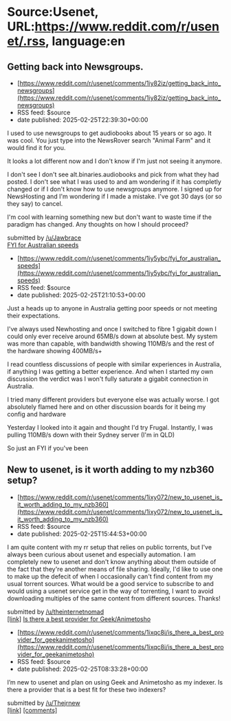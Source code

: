 # Source:Usenet, URL:https://www.reddit.com/r/usenet/.rss, language:en

## Getting back into Newsgroups.
 - [https://www.reddit.com/r/usenet/comments/1iy82iz/getting_back_into_newsgroups](https://www.reddit.com/r/usenet/comments/1iy82iz/getting_back_into_newsgroups)
 - RSS feed: $source
 - date published: 2025-02-25T22:39:30+00:00

<!-- SC_OFF --><div class="md"><p>I used to use newsgroups to get audiobooks about 15 years or so ago. It was cool. You just type into the NewsRover search &quot;Animal Farm&quot; and it would find it for you. </p> <p>It looks a lot different now and I don&#39;t know if I&#39;m just not seeing it anymore.</p> <p>I don&#39;t see I don&#39;t see alt.binaries.audiobooks and pick from what they had posted. I don&#39;t see what I was used to and am wondering if it has completly changed or if I don&#39;t know how to use newsgroups anymore. I signed up for NewsHosting and I&#39;m wondering if I made a mistake. I&#39;ve got 30 days (or so they say) to cancel.</p> <p>I&#39;m cool with learning something new but don&#39;t want to waste time if the paradigm has changed. Any thoughts on how I should proceed?</p> </div><!-- SC_ON --> &#32; submitted by &#32; <a href="https://www.reddit.com/user/Jawbrace"> /u/Jawbrace </a> <br/> <span><a href="https://www.reddit.com/r/usenet/comments/1iy82iz/getti

## FYI for Australian speeds
 - [https://www.reddit.com/r/usenet/comments/1iy5ybc/fyi_for_australian_speeds](https://www.reddit.com/r/usenet/comments/1iy5ybc/fyi_for_australian_speeds)
 - RSS feed: $source
 - date published: 2025-02-25T21:10:53+00:00

<!-- SC_OFF --><div class="md"><p>Just a heads up to anyone in Australia getting poor speeds or not meeting their expectations.</p> <p>I&#39;ve always used Newhosting and once I switched to fibre 1 gigabit down I could only ever receive around 65MB/s down at absolute best. My system was more than capable, with bandwidth showing 110MB/s and the rest of the hardware showing 400MB/s+</p> <p>I read countless discussions of people with similar experiences in Australia, if anything I was getting a better experience. And when I started my own discussion the verdict was I won&#39;t fully saturate a gigabit connection in Australia. </p> <p>I tried many different providers but everyone else was actually worse. I got absolutely flamed here and on other discussion boards for it being my config and hardware</p> <p>Yesterday I looked into it again and thought I&#39;d try Frugal. Instantly, I was pulling 110MB/s down with their Sydney server (I&#39;m in QLD)</p> <p>So just an FYI if you&#39;ve been

## New to usenet, is it worth adding to my nzb360 setup?
 - [https://www.reddit.com/r/usenet/comments/1ixy072/new_to_usenet_is_it_worth_adding_to_my_nzb360](https://www.reddit.com/r/usenet/comments/1ixy072/new_to_usenet_is_it_worth_adding_to_my_nzb360)
 - RSS feed: $source
 - date published: 2025-02-25T15:44:53+00:00

<!-- SC_OFF --><div class="md"><p>I am quite content with my rr setup that relies on public torrents, but I&#39;ve always been curious about usenet and especially automation. I am completely new to usenet and don&#39;t know anything about them outside of the fact that they&#39;re another means of file sharing. Ideally, I&#39;d like to use one to make up the defecit of when I occasionally can&#39;t find content from my usual torrent sources. What would be a good service to subscribe to and would using a usenet service get in the way of torrenting, I want to avoid downloading multiples of the same content from different sources. Thanks! </p> </div><!-- SC_ON --> &#32; submitted by &#32; <a href="https://www.reddit.com/user/theinternetnomad"> /u/theinternetnomad </a> <br/> <span><a href="https://www.reddit.com/r/usenet/comments/1ixy072/new_to_usenet_is_it_worth_adding_to_my_nzb360/">[link]</a></span> &#32; <span><a href="https://www.reddit.com/r/usenet/comments/1ixy072/new_to_usenet_is_

## Is there a best provider for Geek/Animetosho
 - [https://www.reddit.com/r/usenet/comments/1ixqc8i/is_there_a_best_provider_for_geekanimetosho](https://www.reddit.com/r/usenet/comments/1ixqc8i/is_there_a_best_provider_for_geekanimetosho)
 - RSS feed: $source
 - date published: 2025-02-25T08:33:28+00:00

<!-- SC_OFF --><div class="md"><p>I’m new to usenet and plan on using Geek and Animetosho as my indexer. Is there a provider that is a best fit for these two indexers?</p> </div><!-- SC_ON --> &#32; submitted by &#32; <a href="https://www.reddit.com/user/Thejrnew"> /u/Thejrnew </a> <br/> <span><a href="https://www.reddit.com/r/usenet/comments/1ixqc8i/is_there_a_best_provider_for_geekanimetosho/">[link]</a></span> &#32; <span><a href="https://www.reddit.com/r/usenet/comments/1ixqc8i/is_there_a_best_provider_for_geekanimetosho/">[comments]</a></span>

